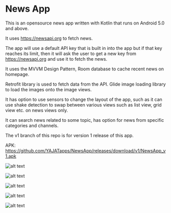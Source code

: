 # News App

This is an opensource news app written with Kotlin that runs on Android 5.0 and above.

It uses https://newsapi.org to fetch news. 

The app will use a default API key that is built in into the app but if that key reaches its limit, then it will ask the user to get a new key from https://newsapi.org and use it to fetch the news.

It uses the MVVM Design Pattern, Room database to cache recent news on homepage.

Retrofit library is used to fetch data from the API. Glide image loading library to load the images onto the image views.

It has option to use sensors to change the layout of the app, such as it can use shake detection to swap between various views such as list view, grid view etc. on news views only.

It can search news related to some topic, has option for news from specific categories and channels.

The v1 branch of this repo is for version 1 release of this app.

APK: https://github.com/YAJATapps/NewsApp/releases/download/v1/NewsApp_v1.apk

![alt text](https://github.com/YAJATapps/NewsApp/raw/main/screenshots/banner.png)

![alt text](https://github.com/YAJATapps/NewsApp/raw/main/screenshots/home.png)

![alt text](https://github.com/YAJATapps/NewsApp/raw/main/screenshots/categories.png)

![alt text](https://github.com/YAJATapps/NewsApp/raw/main/screenshots/channels.png)

![alt text](https://github.com/YAJATapps/NewsApp/raw/main/screenshots/search.png)